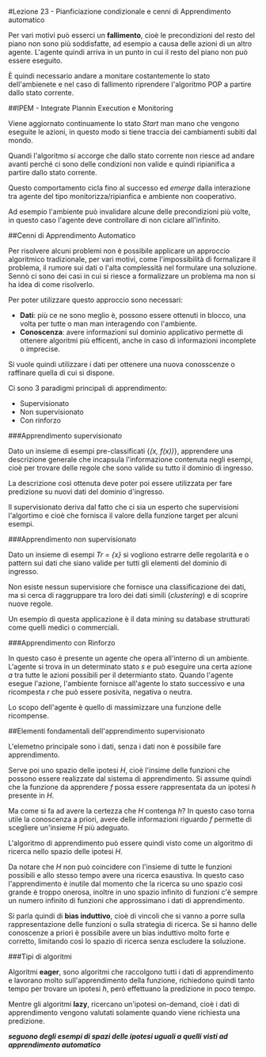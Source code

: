 #Lezione 23 - Pianficiazione condizionale e cenni di Apprendimento automatico

Per vari motivi può esserci un **fallimento**, cioè le precondizioni del resto del piano non sono più soddisfatte, ad esempio a causa delle azioni di un altro agente.
L'agente quindi arriva in un punto in cui il resto del piano non può essere eseguito.

È quindi necessario andare a monitare costantemente lo stato dell'ambienete e nel caso di fallimento riprendere l'algoritmo POP a partire dallo stato corrente.

##IPEM - Integrate Plannin Execution e Monitoring

Viene aggiornato continuamente lo stato *Start* man mano che vengono eseguite le azioni, in questo modo si tiene traccia dei cambiamenti subiti dal mondo. 

Quandi l'algoritmo si accorge che dallo stato corrente non riesce ad andare avanti perché ci sono delle condizioni non valide e quindi ripianifica a partire dallo stato corrente.

Questo comportamento cicla fino al successo ed *emerge* dalla interazione tra agente del tipo monitorizza/ripianfica e ambiente non cooperativo.

Ad esempio l'ambiente può invalidare alcune delle precondizioni più volte, in questo caso l'agente deve controllare di non ciclare all'infinito.

##Cenni di Apprendimento Automatico

Per risolvere alcuni problemi non è possibile applicare un approccio algoritmico tradizionale, per vari motivi, come l'impossibilità di formalizare il problema, il rumore sui dati o l'alta complessità nel formulare una soluzione. Sennò ci sono dei casi in cui si riesce a formalizzare un problema ma non si ha idea di come risolverlo.

Per poter utilizzare questo approccio sono necessari:

- **Dati**: più ce ne sono meglio è, possono essere ottenuti in blocco, una volta per tutte o man man interagendo con l'ambiente.
- **Conoscenza**: avere informazioni sul dominio applicativo permette di ottenere algoritmi più efficenti, anche in caso di informazioni incomplete o imprecise.

Si vuole quindi utilizzare i dati per ottenere una nuova conosscenze o raffinare quella di cui si dispone.

Ci sono 3 paradigmi principali di apprendimento:

- Supervisionato
- Non supervisionato
- Con rinforzo

###Apprendimento supervisionato

Dato un insieme di esempi pre-classificati {*(x, f(x))*}, apprendere una descrizione generale che incapsula l'informazione contenuta negli esempi, cioè per trovare delle regole che sono valide su tutto il dominio di ingresso.

La descrizione così ottenuta deve poter poi essere utilizzata per fare predizione su nuovi dati del dominio d'ingresso.

Il supervisionato deriva dal fatto che ci sia un esperto che supervisioni l'algortimo e cioè che fornisca il valore della funzione target per alcuni esempi.

###Apprendimento non supervisionato

Dato un insieme di esempi *Tr = {x}* si vogliono estrarre delle regolarità e o pattern sui dati che siano valide per tutti gli elementi del dominio di ingresso.

Non esiste nessun supervisiore che fornisce una classificazione dei dati, ma si cerca di raggruppare tra loro dei dati simili (*clustering*) e di scoprire nuove regole.

Un esempio di questa applicazione è il data mining su database strutturati come quelli medici o commerciali.

###Apprendimento con Rinforzo

In questo caso è presente un agente che opera all'interno di un ambiente. L'agente si trova in un determinato stato *s* e può eseguire una certa azione *a* tra tutte le azioni possibili per il determianto stato. Quando l'agente esegue l'azione, l'ambiente fornisce all'agente lo stato successivo e una ricompesta *r* che può essere posivita, negativa o neutra.

Lo scopo dell'agente è quello di massimizzare una funzione delle ricompense.

##Elementi fondamentali dell'apprendimento supervisionato

L'elemetno principale sono i dati, senza i dati non è possibile fare apprendimento.

Serve poi uno spazio delle ipotesi *H*, cioè l'insime delle funzioni che possono essere realizzate dal sistema di apprendimento. Si assume quindi che la funzione da apprendere *f* possa essere rappresentata da un ipotesi *h* presente in *H*.

Ma come si fa ad avere la certezza che *H* contenga *h*? In questo caso torna utile la conoscenza a priori, avere delle informazioni riguardo *f* permette di scegliere un'insieme *H* più adeguato.

L'algoritmo di apprendimento può essere quindi visto come un algoritmo di ricerca nello spazio delle ipotesi *H*.

Da notare che *H* non può coincidere con l'insieme di tutte le funzioni possibili e allo stesso tempo avere una ricerca esaustiva. In questo caso l'apprendimento è inutile dal momento che la ricerca su uno spazio così grande è troppo onerosa, inoltre in uno spazio infinito di funzioni c'è sempre un numero infinito di funzioni che approssimano i dati di apprendimento.

Si parla quindi di **bias induttivo**, cioè di vincoli che si vanno a porre sulla rappresentazione delle funzioni o sulla strategia di ricerca. Se si hanno delle conoscenze a priori è possibile avere un bias induttivo molto forte e corretto, limitando così lo spazio di ricerca senza escludere la soluzione.

###Tipi di algoritmi

Algoritmi **eager**, sono algoritmi che raccolgono tutti i dati di apprendimento e lavorano molto sull'apprendimento della funzione, richiedono quindi tanto tempo per trovare un ipotesi *h*, però effettuano la predizione in poco tempo.

Mentre gli algoritmi **lazy**, ricercano un'ipotesi on-demand, cioè i dati di apprendimento vengono valutati solamente quando viene richiesta una predizione.

***seguono degli esempi di spazi delle ipotesi uguali a quelli visti ad apprendimento automatico***






